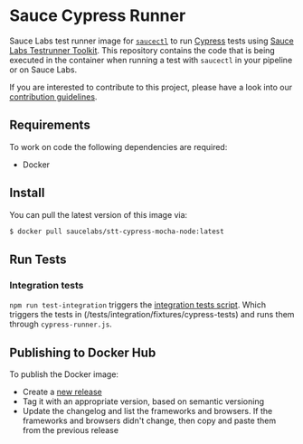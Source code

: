 Sauce Cypress Runner
====================

Sauce Labs test runner image for [`saucectl`](https://github.com/saucelabs/saucectl) to run [Cypress](https://www.cypress.io/) tests using [Sauce Labs Testrunner Toolkit](https://opensource.saucelabs.com/testrunner-toolkit/docs/overview.html). This repository contains the code that is being executed in the container when running a test with `saucectl` in your pipeline or on Sauce Labs.

If you are interested to contribute to this project, please have a look into our [contribution guidelines](https://github.com/saucelabs/sauce-cypress-runner/blob/main/CONTRIBUTING.md).

## Requirements

To work on code the following dependencies are required:

- Docker

## Install

You can pull the latest version of this image via:

```sh
$ docker pull saucelabs/stt-cypress-mocha-node:latest
```

## Run Tests

### Integration tests
`npm run test-integration` triggers the [integration tests script](/tests/integration/integration-tests.sh). Which triggers the tests in (/tests/integration/fixtures/cypress-tests) and runs them through `cypress-runner.js`.

## Publishing to Docker Hub
To publish the Docker image:
* Create a [new release](https://github.com/saucelabs/sauce-cypress-runner/releases)
* Tag it with an appropriate version, based on semantic versioning
* Update the changelog and list the frameworks and browsers. If the frameworks and browsers didn't change, then copy and paste them from the previous release